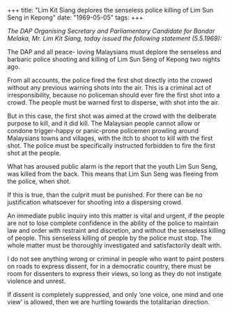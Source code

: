 +++ 
title: "Lim Kit Siang deplores the senseless police killing of Lim Sun Seng in Kepong"
date: "1969-05-05"
tags:
+++

_The DAP Organising Secretary and Parliamentary Candidate for Bandar Melaka, Mr. Lim Kit Siang, today issued the following statement (5.5.1969):_

The DAP and all peace- loving Malaysians must deplore the senseless and barbaric police shooting and killing of Lim Sun Seng of Kepong two nights ago.

From all accounts, the police fired the first shot directly into the crowed without any previous warning shots into the air. This is a criminal act of irresponsibility, because no policeman should ever fire the first shot into a crowd. The people must be warned first to disperse, with shot into the air.

But in this case, the first shot was aimed at the crowd with the deliberate purpose to kill, and it did kill. The Malaysian people cannot allow or condone trigger-happy or panic-prone policemen prowling around Malaysians towns and villages, with the itch to shoot to kill with the first shot. The police must be specifically instructed forbidden to fire the first shot at the people.

What has aroused public alarm is the report that the youth Lim Sun Seng, was killed from the back. This means that Lim Sun Seng was fleeing from the police, when shot.</u>

If this is true, than the culprit must be punished. For there can be no justification whatsoever for shooting into a dispersing crowd.

An immediate public inquiry into this matter is vital and urgent, if the people are not to lose complete confidence in the ability of the police to maintain law and order with restraint and discretion, and without the senseless killing of people.
This senseless killing of people by the police must stop. The whole matter must be thoroughly investigated and satisfactorily dealt with.

I do not see anything wrong or criminal in people who want to paint posters on roads to express dissent, for in a democratic country, there must be room for dissenters to express their views, so long as they do not instigate violence and unrest.

If dissent is completely suppressed, and only ‘one voice, one mind and one view’ is allowed, then we are hurtling towards the totalitarian direction.
 
